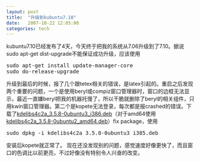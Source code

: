 ```yaml
---
layout: post
title:  "升级到kubuntu7.10"
date:   2007-10-22 12:05:00
categories: tech
---
```


kubuntu7.10已经发布了4天，今天终于把我的系统从7.06升级到了7.10。据说sudo apt-get dist-upgrade不能保证成功升级，应该使用

<pre class="console">
sudo apt-get install update-manager-core
sudo do-release-upgrade
</pre>

升级到最后的时候，报了几个跟tetex相关的错误，是latex引起的。重启之后发现两个重要的问题，一个是使用beryl或compiz窗口管理器时，窗口的边框无法显示，最近一直嫌beryl把我的机器托慢了，所以干脆就删除了beryl的相关组件，只用kwin窗口管理器。第二个是kopete无法登录，每次都是报crashed的错误。下载了[kdelibs4c2a_3.5.8-0ubuntu3_i386.deb]()（对于amd64使用[kdelibs4c2a_3.5.8-0ubuntu2_amd64.deb](http://kubuntu.org/%7Ejriddell/kdelibs4c2a_3.5.8-0ubuntu2_amd64.deb)）fix package，使用

<pre class="console">
sudo dpkg -i kdelibs4c2a_3.5.8-0ubuntu3_i385.deb
</pre>

安装后kopete就正常了。
现在还没发现别的问题，感觉速度好像更快了，而且窗口的色调比以前更亮，不过好像没有特别令人兴奋的改变。
